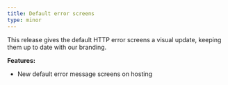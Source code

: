 ```yaml
---
title: Default error screens
type: minor
---
```

This release gives the default HTTP error screens a visual update, keeping them up to date with our branding.

**Features:**

* New default error message screens on hosting
